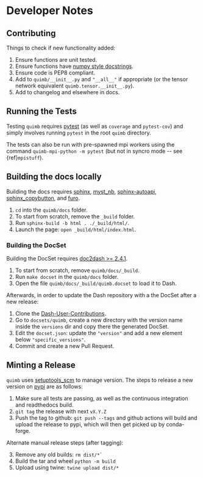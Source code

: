 # Developer Notes

## Contributing

Things to check if new functionality added:

1. Ensure functions are unit tested.
2. Ensure functions have [numpy style docstrings](http://sphinxcontrib-napoleon.readthedocs.io/en/latest/example_numpy.html).
3. Ensure code is PEP8 compliant.
4. Add to `quimb/__init__.py` and `"__all__"` if appropriate (or the
   tensor network equivalent `quimb.tensor.__init__.py`).
5. Add to changelog and elsewhere in docs.

## Running the Tests

Testing `quimb` requires [pytest](https://docs.pytest.org/en/latest/index.html) (as well as `coverage` and `pytest-cov`) and simply involves running `pytest` in the root `quimb` directory.

The tests can also be run with pre-spawned mpi workers using the command `quimb-mpi-python -m pytest` (but not in syncro mode -- see {ref}`mpistuff`).

## Building the docs locally

Building the docs requires [sphinx](http://www.sphinx-doc.org),
[myst_nb](https://myst-nb.readthedocs.io),
[sphinx-autoapi](https://sphinx-autoapi.readthedocs.io),
[sphinx_copybutton](https://sphinx-copybutton.readthedocs.io),
and [furo](https://github.com/pradyunsg/furo).

1. `cd` into the `quimb/docs` folder.
2. To start from scratch, remove the `_build` folder.
3. Run `sphinx-build -b html . ./_build/html/`.
4. Launch the page: `open _build/html/index.html`.

### Building the DocSet

Building the DocSet requires [doc2dash >= 2.4.1](https://github.com/hynek/doc2dash).

1. To start from scratch, remove `quimb/docs/_build`.
2. Run `make docset` in the `quimb/docs` folder.
3. Open the file `quimb/docs/_build/quimb.docset` to load it to Dash.

Afterwards, in order to update the Dash repository with a the DocSet after a new release:

1. Clone the [Dash-User-Contributions](https://github.com/Kapeli/Dash-User-Contributions).
2. Go to `docsets/quimb`, create a new directory with the version name inside the `versions` dir and copy there the generated DocSet.
3. Edit the `docset.json`: update the `"version"` and add a new element below `"specific_versions"`.
4. Commit and create a new Pull Request.

## Minting a Release

`quimb` uses [setuptools_scm](https://github.com/pypa/setuptools_scm)
to manage version. The steps to release a new version
on [pypi](https://pypi.org)  are as follows:

1. Make sure all tests are passing, as well as the continuous integration
   and readthedocs build.
2. `git tag` the release with next `vX.Y.Z`
3. Push the tag to github: `git push --tags` and github actions will build and
   upload the release to pypi, which will then get picked up by conda-forge.

Alternate manual release steps (after tagging):

3. Remove any old builds: `` rm dist/*` ``
4. Build the tar and wheel `python -m build`
5. Upload using twine: `twine upload dist/*`
